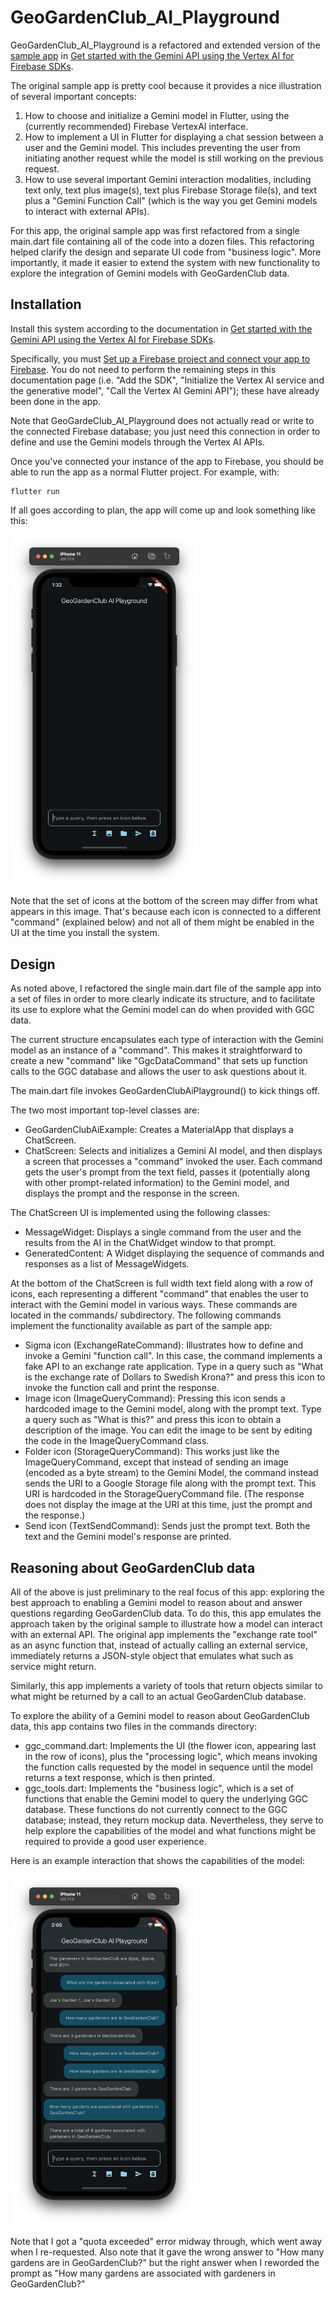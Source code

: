 # GeoGardenClub_AI_Playground

GeoGardenClub_AI_Playground is a refactored and extended version of the [sample app](https://github.com/firebase/flutterfire/tree/master/packages/firebase_vertexai/firebase_vertexai/example) in [Get started with the Gemini API using the Vertex AI for Firebase SDKs](https://firebase.google.com/docs/vertex-ai/get-started?platform=flutter). 

The original sample app is pretty cool because it provides a nice illustration of several important concepts:

1. How to choose and initialize a Gemini model in Flutter, using the (currently recommended) Firebase VertexAI interface.
2. How to implement a UI in Flutter for displaying a chat session between a user and the Gemini model. This includes preventing the user from initiating another request while the model is still working on the previous request.
3. How to use several important Gemini interaction modalities, including text only, text plus image(s), text plus Firebase Storage file(s), and text plus a "Gemini Function Call" (which is the way you get Gemini models to interact with external APIs).

For this app, the original sample app was first refactored from a single main.dart file containing all of the code into a dozen files.  This refactoring helped clarify the design and separate UI code from "business logic". More importantly, it made it easier to extend the system with new functionality to explore the integration of Gemini models with GeoGardenClub data.

## Installation

Install this system according to the documentation in [Get started with the Gemini API using the Vertex AI for Firebase SDKs](https://firebase.google.com/docs/vertex-ai/get-started?platform=flutter). 

Specifically, you must [Set up a Firebase project and connect your app to Firebase](https://firebase.google.com/docs/vertex-ai/get-started?platform=flutter).   You do not need to perform the remaining steps in this documentation page (i.e. "Add the SDK", "Initialize the Vertex AI service and the generative model", "Call the Vertex AI Gemini API"); these have already been done in the app.

Note that GeoGardeClub_AI_Playground does not actually read or write to the connected Firebase database; you just need this connection in order to define and use the Gemini models through the Vertex AI APIs.

Once you've connected your instance of the app to Firebase, you should be able to run the app as a normal Flutter project. For example, with:

```
flutter run
```

If all goes according to plan, the app will come up and look something like this:

<img width="300px" src="example-screen.png">

Note that the set of icons at the bottom of the screen may differ from what appears in this image. That's because each icon is connected to a different "command" (explained below) and not all of them might be enabled in the UI at the time you install the system.

## Design

As noted above, I refactored the single main.dart file of the sample app into a set of files in order to more clearly indicate its structure, and to facilitate its use to explore what the Gemini model can do when provided with GGC data.

The current structure encapsulates each type of interaction with the Gemini model as an instance of a "command".  This makes it straightforward to create a new "command" like "GgcDataCommand" that sets up function calls to the GGC database and allows the user to ask questions about it. 

The main.dart file invokes GeoGardenClubAiPlayground() to kick things off.

The two most important top-level classes are:
* GeoGardenClubAiExample: Creates a MaterialApp that displays a ChatScreen.
* ChatScreen: Selects and initializes a Gemini AI model, and then displays a screen that processes a "command" invoked the user. Each command gets the user's prompt from the text field, passes it (potentially along with other prompt-related information) to the Gemini model, and displays the prompt and the response in the screen.

The ChatScreen UI is implemented using the following classes:
* MessageWidget: Displays a single command from the user and the results from the AI in the ChatWidget window to that prompt.
* GeneratedContent: A Widget displaying the sequence of commands and responses as a list of MessageWidgets.

At the bottom of the ChatScreen is full width text field along with a row of icons, each representing a different "command" that enables the user to interact with the Gemini model in various ways. These commands are located in the commands/ subdirectory. The following commands implement the functionality available as part of the sample app:

* Sigma icon (ExchangeRateCommand): Illustrates how to define and invoke a Gemini "function call". In this case, the command implements a fake API to an exchange rate application. Type in a query such as "What is the exchange rate of Dollars to Swedish Krona?" and press this icon to invoke the function call and print the response.
* Image icon (ImageQueryCommand): Pressing this icon sends a hardcoded image to the Gemini model, along with the prompt text. Type a query such as "What is this?" and press this icon to obtain a description of the image. You can edit the image to be sent by editing the code in the ImageQueryCommand class. 
* Folder icon (StorageQueryCommand): This works just like the ImageQueryCommand, except that instead of sending an image (encoded as a byte stream) to the Gemini Model, the command instead sends the URI to a Google Storage file along with the prompt text. This URI is hardcoded in the StorageQueryCommand file. (The response does not display the image at the URI at this time, just the prompt and the response.)
* Send icon (TextSendCommand): Sends just the prompt text.  Both the text and the Gemini model's response are printed.

## Reasoning about GeoGardenClub data

All of the above is just preliminary to the real focus of this app: exploring the best approach to enabling a Gemini model to reason about and answer questions regarding GeoGardenClub data. To do this, this app emulates the approach taken by the original sample to illustrate how a model can interact with an external API. The original app implements the "exchange rate tool" as an async function that, instead of actually calling an external service, immediately returns a JSON-style object that emulates what such as service might return. 

Similarly, this app implements a variety of tools that return objects similar to what might be returned by a call to an actual GeoGardenClub database. 

To explore the ability of a Gemini model to reason about GeoGardenClub data, this app contains two files in the commands directory:

* ggc_command.dart: Implements the UI (the flower icon, appearing last in the row of icons), plus the "processing logic", which means invoking the function calls requested by the model in sequence until the model returns a text response, which is then printed. 
* ggc_tools.dart:  Implements the "business logic", which is a set of functions that enable the Gemini model to query the underlying GGC database.  These functions do not currently connect to the GGC database; instead, they return mockup data. Nevertheless, they serve to help explore the capabilities of the model and what functions might be required to provide a good user experience.

Here is an example interaction that shows the capabilities of the model:

<img width="300px" src="ggc-dialog.png">

Note that I got a "quota exceeded" error midway through, which went away when I re-requested. Also note that it gave the wrong answer to "How many gardens are in GeoGardenClub?" but the right answer when I reworded the prompt as "How many gardens are associated with gardeners in GeoGardenClub?"
